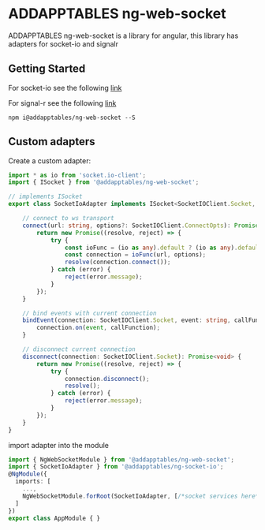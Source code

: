 # ADDAPPTABLES ng-web-socket

ADDAPPTABLES ng-web-socket is a library for angular,
this library has adapters for socket-io and signalr

## Getting Started
For socket-io see the following [link](https://github.com/addapptables/ng-web-socket/tree/master/projects/addapptables/ng-socket-io)

For signal-r see the following [link](https://github.com/addapptables/ng-web-socket/tree/master/projects/addapptables/ng-signal-r)

```
npm i@addapptables/ng-web-socket --S
```

## Custom adapters

Create a custom adapter:

```typescript
import * as io from 'socket.io-client';
import { ISocket } from '@addapptables/ng-web-socket';

// implements ISocket
export class SocketIoAdapter implements ISocket<SocketIOClient.Socket, SocketIOClient.ConnectOpts> {

    // connect to ws transport
    connect(url: string, options?: SocketIOClient.ConnectOpts): Promise<SocketIOClient.Socket> {
        return new Promise((resolve, reject) => {
            try {
                const ioFunc = (io as any).default ? (io as any).default : io;
                const connection = ioFunc(url, options);
                resolve(connection.connect());
            } catch (error) {
                reject(error.message);
            }
        });
    }

    // bind events with current connection
    bindEvent(connection: SocketIOClient.Socket, event: string, callFunction: (...args: any[]) => void) {
        connection.on(event, callFunction);
    }

    // disconnect current connection
    disconnect(connection: SocketIOClient.Socket): Promise<void> {
        return new Promise((resolve, reject) => {
            try {
                connection.disconnect();
                resolve();
            } catch (error) {
                reject(error.message);
            }
        });
    }
}
```

import adapter into the module

```typescript
import { NgWebSocketModule } from '@addapptables/ng-web-socket';
import { SocketIoAdapter } from '@addapptables/ng-socket-io';
@NgModule({
  imports: [
    ...,
    NgWebSocketModule.forRoot(SocketIoAdapter, [/*socket services here*/])
  ]
})
export class AppModule { }
```
